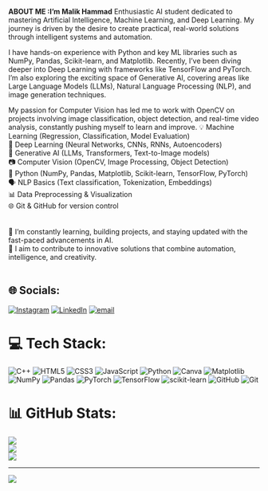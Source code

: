 **ABOUT ME :I’m Malik Hammad**
Enthusiastic AI student dedicated to mastering Artificial Intelligence, Machine Learning, and Deep Learning. My journey is driven by the desire to create practical, real-world solutions through intelligent systems and automation.

I have hands-on experience with Python and key ML libraries such as NumPy, Pandas, Scikit-learn, and Matplotlib. Recently, I’ve been diving deeper into Deep Learning with frameworks like TensorFlow and PyTorch. I’m also exploring the exciting space of Generative AI, covering areas like Large Language Models (LLMs), Natural Language Processing (NLP), and image generation techniques.

My passion for Computer Vision has led me to work with OpenCV on projects involving image classification, object detection, and real-time video analysis, constantly pushing myself to learn and improve. 
💡 Machine Learning (Regression, Classification, Model Evaluation)<br>🧠 Deep Learning (Neural Networks, CNNs, RNNs, Autoencoders)<br>🧪 Generative AI (LLMs, Transformers, Text-to-Image models)<br>📷 Computer Vision (OpenCV, Image Processing, Object Detection)<br>🐍 Python (NumPy, Pandas, Matplotlib, Scikit-learn, TensorFlow, PyTorch)<br>🗣️ NLP Basics (Text classification, Tokenization, Embeddings)<br>📊 Data Preprocessing & Visualization<br>🌐 Git & GitHub for version control<br><br><br>🚀 I’m constantly learning, building projects, and staying updated with the fast-paced advancements in AI.<br>🎯 I aim to contribute to innovative solutions that combine automation, intelligence, and creativity.<br><br>


## 🌐 Socials:
[![Instagram](https://img.shields.io/badge/Instagram-%23E4405F.svg?logo=Instagram&logoColor=white)](https://instagram.com/_.malikhammad._) [![LinkedIn](https://img.shields.io/badge/LinkedIn-%230077B5.svg?logo=linkedin&logoColor=white)](https://linkedin.com/in/malikhammadd) [![email](https://img.shields.io/badge/Email-D14836?logo=gmail&logoColor=white)](mailto:malikhammad7891@gmail.com) 

# 💻 Tech Stack:
![C++](https://img.shields.io/badge/c++-%2300599C.svg?style=for-the-badge&logo=c%2B%2B&logoColor=white) ![HTML5](https://img.shields.io/badge/html5-%23E34F26.svg?style=for-the-badge&logo=html5&logoColor=white) ![CSS3](https://img.shields.io/badge/css3-%231572B6.svg?style=for-the-badge&logo=css3&logoColor=white) ![JavaScript](https://img.shields.io/badge/javascript-%23323330.svg?style=for-the-badge&logo=javascript&logoColor=%23F7DF1E) ![Python](https://img.shields.io/badge/python-3670A0?style=for-the-badge&logo=python&logoColor=ffdd54) ![Canva](https://img.shields.io/badge/Canva-%2300C4CC.svg?style=for-the-badge&logo=Canva&logoColor=white) ![Matplotlib](https://img.shields.io/badge/Matplotlib-%23ffffff.svg?style=for-the-badge&logo=Matplotlib&logoColor=black) ![NumPy](https://img.shields.io/badge/numpy-%23013243.svg?style=for-the-badge&logo=numpy&logoColor=white) ![Pandas](https://img.shields.io/badge/pandas-%23150458.svg?style=for-the-badge&logo=pandas&logoColor=white) ![PyTorch](https://img.shields.io/badge/PyTorch-%23EE4C2C.svg?style=for-the-badge&logo=PyTorch&logoColor=white) ![TensorFlow](https://img.shields.io/badge/TensorFlow-%23FF6F00.svg?style=for-the-badge&logo=TensorFlow&logoColor=white) ![scikit-learn](https://img.shields.io/badge/scikit--learn-%23F7931E.svg?style=for-the-badge&logo=scikit-learn&logoColor=white) ![GitHub](https://img.shields.io/badge/github-%23121011.svg?style=for-the-badge&logo=github&logoColor=white) ![Git](https://img.shields.io/badge/git-%23F05033.svg?style=for-the-badge&logo=git&logoColor=white)
# 📊 GitHub Stats:
![](https://github-readme-stats.vercel.app/api?username=malikhammadd&theme=dark&hide_border=false&include_all_commits=false&count_private=false)<br/>
![](https://nirzak-streak-stats.vercel.app/?user=malikhammadd&theme=dark&hide_border=false)<br/>
![](https://github-readme-stats.vercel.app/api/top-langs/?username=malikhammadd&theme=dark&hide_border=false&include_all_commits=false&count_private=false&layout=compact)

---
[![](https://visitcount.itsvg.in/api?id=malikhammadd&icon=0&color=0)](https://visitcount.itsvg.in)

<!-- Proudly created with GPRM ( https://gprm.itsvg.in ) -->
